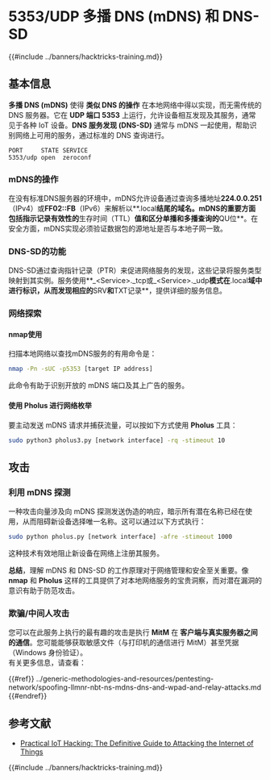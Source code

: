 # 5353/UDP 多播 DNS (mDNS) 和 DNS-SD

{{#include ../banners/hacktricks-training.md}}

## **基本信息**

**多播 DNS (mDNS)** 使得 **类似 DNS 的操作** 在本地网络中得以实现，而无需传统的 DNS 服务器。它在 **UDP 端口 5353** 上运行，允许设备相互发现及其服务，通常见于各种 IoT 设备。**DNS 服务发现 (DNS-SD)** 通常与 mDNS 一起使用，帮助识别网络上可用的服务，通过标准的 DNS 查询进行。
```
PORT     STATE SERVICE
5353/udp open  zeroconf
```
### **mDNS的操作**

在没有标准DNS服务器的环境中，mDNS允许设备通过查询多播地址**224.0.0.251**（IPv4）或**FF02::FB**（IPv6）来解析以**.local**结尾的域名。mDNS的重要方面包括指示记录有效性的**生存时间（TTL）**值和区分单播和多播查询的**QU位**。在安全方面，mDNS实现必须验证数据包的源地址是否与本地子网一致。

### **DNS-SD的功能**

DNS-SD通过查询指针记录（PTR）来促进网络服务的发现，这些记录将服务类型映射到其实例。服务使用**\_\<Service>.\_tcp或\_\<Service>.\_udp**模式在**.local**域中进行标识，从而发现相应的**SRV**和**TXT记录**，提供详细的服务信息。

### **网络探索**

#### **nmap使用**

扫描本地网络以查找mDNS服务的有用命令是：
```bash
nmap -Pn -sUC -p5353 [target IP address]
```
此命令有助于识别开放的 mDNS 端口及其上广告的服务。

#### **使用 Pholus 进行网络枚举**

要主动发送 mDNS 请求并捕获流量，可以按如下方式使用 **Pholus** 工具：
```bash
sudo python3 pholus3.py [network interface] -rq -stimeout 10
```
## 攻击

### **利用 mDNS 探测**

一种攻击向量涉及向 mDNS 探测发送伪造的响应，暗示所有潜在名称已经在使用，从而阻碍新设备选择唯一名称。这可以通过以下方式执行：
```bash
sudo python pholus.py [network interface] -afre -stimeout 1000
```
这种技术有效地阻止新设备在网络上注册其服务。

**总结**，理解 mDNS 和 DNS-SD 的工作原理对于网络管理和安全至关重要。像 **nmap** 和 **Pholus** 这样的工具提供了对本地网络服务的宝贵洞察，而对潜在漏洞的意识有助于防范攻击。

### 欺骗/中间人攻击

您可以在此服务上执行的最有趣的攻击是执行 **MitM** 在 **客户端与真实服务器之间的通信**。您可能能够获取敏感文件（与打印机的通信进行 MitM）甚至凭据（Windows 身份验证）。\
有关更多信息，请查看：

{{#ref}}
../generic-methodologies-and-resources/pentesting-network/spoofing-llmnr-nbt-ns-mdns-dns-and-wpad-and-relay-attacks.md
{{#endref}}

## 参考文献

- [Practical IoT Hacking: The Definitive Guide to Attacking the Internet of Things](https://books.google.co.uk/books/about/Practical_IoT_Hacking.html?id=GbYEEAAAQBAJ&redir_esc=y)

{{#include ../banners/hacktricks-training.md}}
